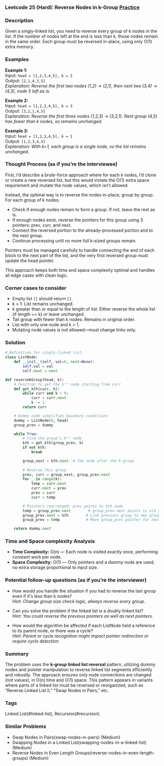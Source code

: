 ### Leetcode 25 (Hard): Reverse Nodes in k-Group [Practice](https://leetcode.com/problems/reverse-nodes-in-k-group)

### Description  
Given a singly-linked list, you need to reverse every group of k nodes in the list. If the number of nodes left at the end is less than k, those nodes remain in the same order. Each group must be reversed in-place, using only O(1) extra memory.

### Examples  

**Example 1:**  
Input: `head = [1,2,3,4,5], k = 2`  
Output: `[2,1,4,3,5]`  
*Explanation: Reverse the first two nodes (1,2) → (2,1), then next two (3,4) → (4,3), node 5 left as is.*

**Example 2:**  
Input: `head = [1,2,3,4,5], k = 3`  
Output: `[3,2,1,4,5]`  
*Explanation: Reverse the first three nodes (1,2,3) → (3,2,1). Next group (4,5) has fewer than k nodes, so remains unchanged.*

**Example 3:**  
Input: `head = [1,2,3,4,5], k = 1`  
Output: `[1,2,3,4,5]`  
*Explanation: With k=1, each group is a single node, so the list remains unchanged.*


### Thought Process (as if you’re the interviewee)  
First, I’d describe a brute-force approach where for each k nodes, I’d clone or create a new reversed list, but this would violate the O(1) extra space requirement and mutate the node values, which isn’t allowed.

Instead, the optimal way is to reverse the nodes in-place, group by group. For each group of k nodes:
- Check if enough nodes remain to form a group. If not, leave the rest as is.
- If enough nodes exist, reverse the pointers for this group using 3 pointers: prev, curr, and next.
- Connect the reversed portion to the already-processed portion and to the next group.
- Continue processing until no more full k-sized groups remain.

Pointers must be managed carefully to handle connecting the end of each block to the next part of the list, and the very first reversed group must update the head pointer.

This approach keeps both time and space complexity optimal and handles all edge cases with clean logic.

### Corner cases to consider  
- Empty list `[]` should return `[]`.
- k = 1: List remains unchanged.
- k greater than or equal to the length of list: Either reverse the whole list (if length == k) or leave unchanged.
- Tail group with fewer than k nodes: Remains in original order.
- List with only one node and k > 1.
- Mutating node values is not allowed—must change links only.

### Solution

```python
# Definition for singly-linked list.
class ListNode:
    def __init__(self, val=0, next=None):
        self.val = val
        self.next = next

def reverseKGroup(head, k):
    # Function to get the kᵗʰ node starting from curr
    def get_kth(curr, k):
        while curr and k > 0:
            curr = curr.next
            k -= 1
        return curr

    # Dummy node simplifies boundary conditions
    dummy = ListNode(0, head)
    group_prev = dummy

    while True:
        # Find the group's kᵗʰ node
        kth = get_kth(group_prev, k)
        if not kth:
            break

        group_next = kth.next  # The node after the k-group
        
        # Reverse this group
        prev, curr = group_next, group_prev.next
        for _ in range(k):
            temp = curr.next
            curr.next = prev
            prev = curr
            curr = temp

        # Pointers rearranged: prev points to kth node
        temp = group_prev.next        # group_prev.next points to old group's head
        group_prev.next = kth        # Link previous group to new group's head
        group_prev = temp            # Move group_prev pointer for next group

    return dummy.next
```

### Time and Space complexity Analysis  

- **Time Complexity:** O(n) — Each node is visited exactly once, performing constant work per node.
- **Space Complexity:** O(1) — Only pointers and a dummy node are used; no extra storage proportional to input size.


### Potential follow-up questions (as if you’re the interviewer)  

- How would you handle the situation if you had to reverse the last group even if it's less than k nodes?  
  *Hint: Change group size check logic, always reverse every group.*

- Can you solve the problem if the linked list is a doubly linked list?  
  *Hint: You could reverse the previous pointers as well as next pointers.*

- How would the algorithm be affected if each ListNode held a reference to its parent node, or there was a cycle?  
  *Hint: Parent or cycle recognition might impact pointer redirection or require cycle detection.*

### Summary
The problem uses the **k-group linked list reversal** pattern, utilizing dummy nodes and pointer manipulation to reverse linked list segments efficiently and robustly. The approach ensures only node connections are changed (not values), in O(n) time and O(1) space. This pattern appears in variants where parts of a linked list must be reversed or reorganized, such as “Reverse Linked List II,” “Swap Nodes in Pairs,” etc.

### Tags
Linked List(#linked-list), Recursion(#recursion)

### Similar Problems
- Swap Nodes in Pairs(swap-nodes-in-pairs) (Medium)
- Swapping Nodes in a Linked List(swapping-nodes-in-a-linked-list) (Medium)
- Reverse Nodes in Even Length Groups(reverse-nodes-in-even-length-groups) (Medium)